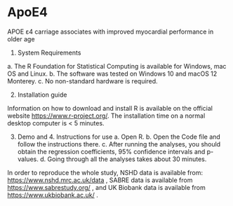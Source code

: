 # ApoE4
APOE ε4 carriage associates with improved myocardial performance in older age

1. System Requirements

a. The R Foundation for Statistical Computing is available for Windows, mac OS and Linux. 
b. The software was tested on Windows 10 and macOS 12 Monterey.
c. No non-standard hardware is required. 

2. Installation guide 

Information on how to download and install R is available on the official website https://www.r-project.org/. The installation time on a normal desktop computer is < 5 minutes.  

3. Demo and 4. Instructions for use
a. Open R.
b. Open the Code file and follow the instructions there. 
c. After running the analyses, you should obtain the regression coefficients, 95% confidence intervals and p-values. 
d. Going through all the analyses takes about 30 minutes. 

In order to reproduce the whole study, NSHD data is available from: https://www.nshd.mrc.ac.uk/data , SABRE data is available from https://www.sabrestudy.org/ , and UK Biobank data is available from https://www.ukbiobank.ac.uk/ .  

